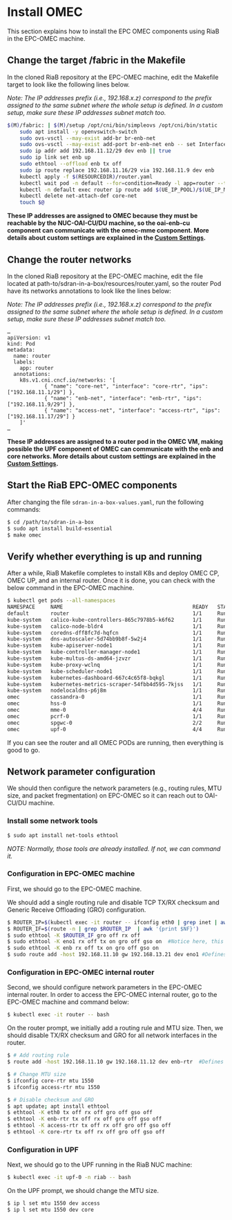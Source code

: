 # Install OMEC

This section explains how to install the EPC OMEC components using RiaB in the EPC-OMEC machine.

## Change the target /fabric in the Makefile

In the cloned RiaB repository at the EPC-OMEC machine, edit the Makefile target to look like the following lines below.

*Note: The IP addresses prefix (i.e., 192.168.x.z) correspond to the prefix assigned to the same subnet where the whole setup is defined. In a custom setup, make sure these IP addresses subnet match too.*

```bash
$(M)/fabric: | $(M)/setup /opt/cni/bin/simpleovs /opt/cni/bin/static
	sudo apt install -y openvswitch-switch
	sudo ovs-vsctl --may-exist add-br br-enb-net
	sudo ovs-vsctl --may-exist add-port br-enb-net enb -- set Interface enb type=internal
	sudo ip addr add 192.168.11.12/29 dev enb || true
	sudo ip link set enb up
	sudo ethtool --offload enb tx off
	sudo ip route replace 192.168.11.16/29 via 192.168.11.9 dev enb
	kubectl apply -f $(RESOURCEDIR)/router.yaml
	kubectl wait pod -n default --for=condition=Ready -l app=router --timeout=300s
	kubectl -n default exec router ip route add $(UE_IP_POOL)/$(UE_IP_MASK) via 192.168.11.10
	kubectl delete net-attach-def core-net
	touch $@
```

**These IP addresses are assigned to OMEC because they must be reachable by the NUC-OAI-CU/DU machine, so the oai-enb-cu component can communicate with the omec-mme component. More details about custom settings are explained in the [Custom Settings](#network-routes-and-ip-addresses).**


## Change the router networks

In the cloned RiaB repository at the EPC-OMEC machine, edit the file located at path-to/sdran-in-a-box/resources/router.yaml, so the router Pod have its networks annotations to look like the lines below:

*Note: The IP addresses prefix (i.e., 192.168.x.z) correspond to the prefix assigned to the same subnet where the whole setup is defined. In a custom setup, make sure these IP addresses subnet match too.*

```text
…
apiVersion: v1
kind: Pod
metadata:
  name: router
  labels:
    app: router
  annotations:
    k8s.v1.cni.cncf.io/networks: '[
            { "name": "core-net", "interface": "core-rtr", "ips": ["192.168.11.1/29"] },
            { "name": "enb-net", "interface": "enb-rtr", "ips": ["192.168.11.9/29"] },
            { "name": "access-net", "interface": "access-rtr", "ips": ["192.168.11.17/29"] }
    ]'
…
```

**These IP addresses are assigned to a router pod in the OMEC VM, making possible the UPF component of OMEC can communicate with the enb and core networks. More details about custom settings are explained in the [Custom Settings](#network-routes-and-ip-addresses).**


## Start the RiaB EPC-OMEC components

After changing the file `sdran-in-a-box-values.yaml`, run the following commands:

```bash
$ cd /path/to/sdran-in-a-box
$ sudo apt install build-essential
$ make omec
```

## Verify whether everything is up and running
After a while, RiaB Makefile completes to install K8s and deploy OMEC CP, OMEC UP, and an internal router.
Once it is done, you can check with the below command in the EPC-OMEC machine.
```bash
$ kubectl get pods --all-namespaces
NAMESPACE     NAME                                          READY   STATUS    RESTARTS   AGE
default       router                                        1/1     Running   0          19h
kube-system   calico-kube-controllers-865c7978b5-k6f62      1/1     Running   0          19h
kube-system   calico-node-bldr4                             1/1     Running   0          19h
kube-system   coredns-dff8fc7d-hqfcn                        1/1     Running   0          19h
kube-system   dns-autoscaler-5d74bb9b8f-5w2j4               1/1     Running   0          19h
kube-system   kube-apiserver-node1                          1/1     Running   0          19h
kube-system   kube-controller-manager-node1                 1/1     Running   0          19h
kube-system   kube-multus-ds-amd64-jzvzr                    1/1     Running   0          19h
kube-system   kube-proxy-wclnq                              1/1     Running   0          19h
kube-system   kube-scheduler-node1                          1/1     Running   0          19h
kube-system   kubernetes-dashboard-667c4c65f8-bqkgl         1/1     Running   0          19h
kube-system   kubernetes-metrics-scraper-54fbb4d595-7kjss   1/1     Running   0          19h
kube-system   nodelocaldns-p6j8m                            1/1     Running   0          19h
omec          cassandra-0                                   1/1     Running   0          113m
omec          hss-0                                         1/1     Running   0          113m
omec          mme-0                                         4/4     Running   0          113m
omec          pcrf-0                                        1/1     Running   0          113m
omec          spgwc-0                                       2/2     Running   0          113m
omec          upf-0                                         4/4     Running   0          112m
```
If you can see the router and all OMEC PODs are running, then everything is good to go.

## Network parameter configuration

We should then configure the network parameters (e.g., routing rules, MTU size, and packet fregmentation) on EPC-OMEC so it can reach out to OAI-CU/DU machine.

### Install some network tools
```bash
$ sudo apt install net-tools ethtool
```

*NOTE: Normally, those tools are already installed. If not, we can command it.*

### Configuration in EPC-OMEC machine
First, we should go to the EPC-OMEC machine.

We should add a single routing rule and disable TCP TX/RX checksum and Generic Receive Offloading (GRO) configuration.
```bash
$ ROUTER_IP=$(kubectl exec -it router -- ifconfig eth0 | grep inet | awk '{print $2}' | awk -F ':' '{print $2}')
$ ROUTER_IF=$(route -n | grep $ROUTER_IP  | awk '{print $NF}')
$ sudo ethtool -K $ROUTER_IF gro off rx off
$ sudo ethtool -K eno1 rx off tx on gro off gso on  #Notice here, this is the primary interface of the EPC-OMEC machine
$ sudo ethtool -K enb rx off tx on gro off gso on
$ sudo route add -host 192.168.11.10 gw 192.168.13.21 dev eno1 #Defines the route to OAI-CU/DU secondary IP address

```

### Configuration in EPC-OMEC internal router
Second, we should configure network parameters in the EPC-OMEC internal router.
In order to access the EPC-OMEC internal router, go to the EPC-OMEC machine and command below:

```bash
$ kubectl exec -it router -- bash
```

On the router prompt, we initially add a routing rule and MTU size.
Then, we should disable TX/RX checksum and GRO for all network interfaces in the router.

```bash
$ # Add routing rule
$ route add -host 192.168.11.10 gw 192.168.11.12 dev enb-rtr  #Defines the route to OAI-CU/DU machine (secondary IP address) via the enb interface (attached to br-enb-rtr bridge)

$ # Change MTU size
$ ifconfig core-rtr mtu 1550
$ ifconfig access-rtr mtu 1550

$ # Disable checksum and GRO
$ apt update; apt install ethtool
$ ethtool -K eth0 tx off rx off gro off gso off
$ ethtool -K enb-rtr tx off rx off gro off gso off
$ ethtool -K access-rtr tx off rx off gro off gso off
$ ethtool -K core-rtr tx off rx off gro off gso off
```

### Configuration in UPF
Next, we should go to the UPF running in the RiaB NUC machine:
```bash
$ kubectl exec -it upf-0 -n riab -- bash
```

On the UPF prompt, we should change the MTU size.
```bash
$ ip l set mtu 1550 dev access
$ ip l set mtu 1550 dev core
```
